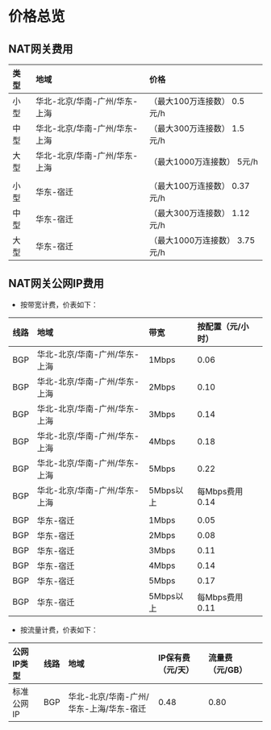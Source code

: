 # 价格总览

## NAT网关费用

| 类型 | 地域 |价格 |
| :- | :- |:- |
| 小型 |华北-北京/华南-广州/华东-上海 |（最大100万连接数）	0.5元/h |
| 中型 |华北-北京/华南-广州/华东-上海 |（最大300万连接数）	1.5元/h |
| 大型 |华北-北京/华南-广州/华东-上海 |（最大1000万连接数）	5元/h |
|  | | |
| 小型 |华东-宿迁 |（最大100万连接数）	0.37元/h |
| 中型 |华东-宿迁 |（最大300万连接数）	1.12元/h |
| 大型 |华东-宿迁 |（最大1000万连接数）	3.75元/h |
## NAT网关公网IP费用

- 按带宽计费，价表如下：

| 线路 | 地域 | 带宽 | 按配置（元/小时） |
| :- | :- | :- | :- |
| BGP |	华北-北京/华南-广州/华东-上海 |	1Mbps |	0.06 |
| BGP |	华北-北京/华南-广州/华东-上海 |	2Mbps |	0.10 |
| BGP |	华北-北京/华南-广州/华东-上海 |	3Mbps |	0.14 |
| BGP |	华北-北京/华南-广州/华东-上海 |	4Mbps |	0.18 |
| BGP |	华北-北京/华南-广州/华东-上海 |	5Mbps |	0.22 |
| BGP |	华北-北京/华南-广州/华东-上海 |	5Mbps以上 |每Mbps费用	0.14 |
|  |	 |	 | |
| BGP |	华东-宿迁 |	1Mbps |	0.05 |
| BGP |	华东-宿迁 |	2Mbps |	0.08 |
| BGP |	华东-宿迁 |	3Mbps |	0.11 |
| BGP |	华东-宿迁 |	4Mbps |	0.14 |
| BGP |	华东-宿迁 |	5Mbps |	0.17 |
| BGP |	华东-宿迁 |	5Mbps以上 |每Mbps费用	0.11 |

- 按流量计费，价表如下：

| 公网IP类型 | 线路 | 地域 | IP保有费（元/天） | 流量费（元/GB） |
| :- | :- | :- | :- |:- |
| 标准公网IP |	BGP |	华北-北京/华南-广州/华东-上海/华东-宿迁 |	0.48 |0.80 |
